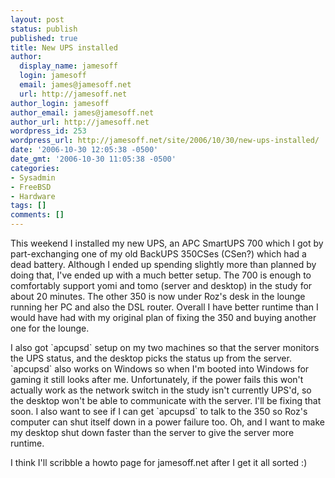 ```yaml
---
layout: post
status: publish
published: true
title: New UPS installed
author:
  display_name: jamesoff
  login: jamesoff
  email: james@jamesoff.net
  url: http://jamesoff.net
author_login: jamesoff
author_email: james@jamesoff.net
author_url: http://jamesoff.net
wordpress_id: 253
wordpress_url: http://jamesoff.net/site/2006/10/30/new-ups-installed/
date: '2006-10-30 12:05:38 -0500'
date_gmt: '2006-10-30 11:05:38 -0500'
categories:
- Sysadmin
- FreeBSD
- Hardware
tags: []
comments: []
---
```

<p>This weekend I installed my new UPS, an APC SmartUPS 700 which I got by part-exchanging one of my old BackUPS 350CSes (CSen?) which had a dead battery. Although I ended up spending slightly more than planned by doing that, I've ended up with a much better setup. The 700 is enough to comfortably support yomi and tomo (server and desktop) in the study for about 20 minutes. The other 350 is now under Roz's desk in the lounge running her PC and also the DSL router. Overall I have better runtime than I would have had with my original plan of fixing the 350 and buying another one for the lounge.</p>
<p>I also got `apcupsd` setup on my two machines so that the server monitors the UPS status, and the desktop picks the status up from the server. `apcupsd` also works on Windows so when I'm booted into Windows for gaming it still looks after me. Unfortunately, if the power fails this won't actually work as the network switch in the study isn't currently UPS'd, so the desktop won't be able to communicate with the server. I'll be fixing that soon. I also want to see if I can get `apcupsd` to talk to the 350 so Roz's computer can shut itself down in a power failure too. Oh, and I want to make my desktop shut down faster than the server to give the server more runtime.</p>
<p>I think I'll scribble a howto page for jamesoff.net after I get it all sorted :)</p>
